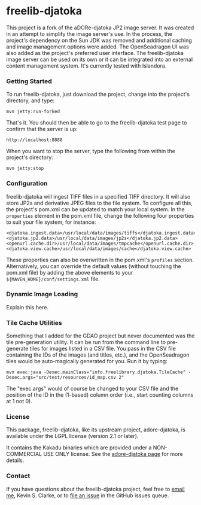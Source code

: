 # freelib-djatoka

This project is a fork of the aDORe-djatoka JP2 image server.  It was created in an attempt to simplify the image server's use.  In the process, the project's dependency on the Sun JDK was removed and additional caching and image management options were added.  The OpenSeadragon UI was also added as the project's preferred user interface.  The freelib-djatoka image server can be used on its own or it can be integrated into an external content management system.  It's currently tested with Islandora.

### Getting Started

To run freelib-djatoka, just download the project, change into the project's directory, and type:

    mvn jetty:run-forked

That's it.  You should then be able to go to the freelib-djatoka test page to confirm that the server is up:

    http://localhost:8888

When you want to stop the server, type the following from within the project's directory:

    mvn jetty:stop

### Configuration

freelib-djatoka will ingest TIFF files in a specified TIFF directory.  It will also store JP2s and derivative JPEG files to the file system.  To configure all
this, the project's pom.xml can be updated to match your local system.  In the `properties` element in the pom.xml file, change the following four properties to suit your file system, for instance:

	<djatoka.ingest.data>/usr/local/data/images/tiffs</djatoka.ingest.data>
	<djatoka.jp2.data>/usr/local/data/images/jp2s</djatoka.jp2.data>
	<openurl.cache.dir>/usr/local/data/images/tmpcache</openurl.cache.dir>
	<djatoka.view.cache>/usr/local/data/images/cache</djatoka.view.cache>
	
These properties can also be overwritten in the pom.xml's `profiles` section.  Alternatively, you can override the default values (without touching the pom.xml file) by adding the above elements to your `${MAVEN_HOME}/conf/settings.xml` file.

### Dynamic Image Loading

Explain this here.

### Tile Cache Utilities

Something that I added for the GDAO project but never documented was the tile pre-generation utility.  It can be run from the command line to pre-generate tiles for images listed in a CSV file.  You pass in the CSV file containing the IDs of the images (and titles, etc.), and the OpenSeadragon tiles would be auto-magically generated for you.  Run it by typing:

    mvn exec:java -Dexec.mainClass="info.freelibrary.djatoka.TileCache" -Dexec.args="src/test/resources/id_map.csv 2"

The "exec.args" would of course be changed to your CSV file and the position of the ID in the (1-based) column order (i.e., start counting columns at 1 not 0).

### License

This package, freelib-djatoka, like its upstream project, adore-djatoka, is available under the LGPL license (version 2.1 or later).

It contains the Kakadu binaries which are provided under a NON-COMMERCIAL USE ONLY license.  See the [adore-djatoka page](http://djatoka.sourceforge.net/ "The aDORe-djatoka Home Page") for more details.

### Contact

If you have questions about the freelib-djatoka project, feel free to <a href="mailto:ksclarke@gmail.com">email me</a>, Kevin S. Clarke, or to [file an issue](https://github.com/ksclarke/freelib-djatoka/issues "GitHub Issues Queue") in the GitHub issues queue.
